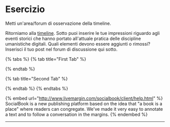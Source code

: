 # Esercizio

Metti un'area/forum di osservazione della timeline.&#x20;

Ritorniamo alla [timeline](close-reading.md). Sotto puoi inserire le tue impressioni riguardo agli eventi storici che hanno portato all'attuale pratica delle discipline umanistiche digitali. Quali elementi devono essere aggiunti o rimossi? Inserisci il tuo post nel forum di discussione qui sotto.

{% tabs %}
{% tab title="First Tab" %}

{% endtab %}

{% tab title="Second Tab" %}

{% endtab %}
{% endtabs %}

{% embed url="http://www.livemargin.com/socialbook/client/help.html" %}
SocialBook is a new publishing platform based on the idea that "a book is a place" where readers can congregate. We've made it very easy to annotate a text and to follow a conversation in the margins.
{% endembed %}

***
